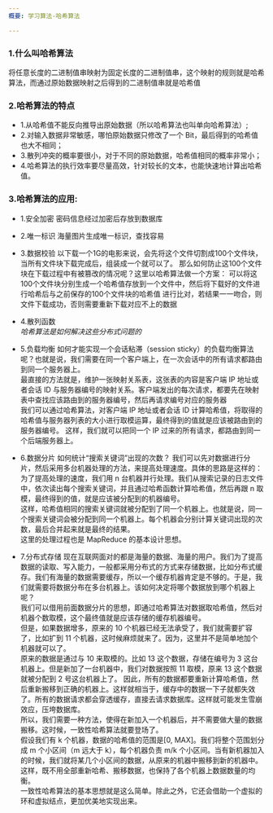 ```yaml
---
概要: 学习算法-哈希算法

---
```



### 1.什么叫哈希算法
将任意长度的二进制值串映射为固定长度的二进制值串，这个映射的规则就是哈希算法，而通过原始数据映射之后得到的二进制值串就是哈希值

### 2.哈希算法的特点
- 1.从哈希值不能反向推导出原始数据（所以哈希算法也叫单向哈希算法）;
- 2.对输入数据非常敏感，哪怕原始数据只修改了一个 Bit，最后得到的哈希值也大不相同；
- 3.散列冲突的概率要很小，对于不同的原始数据，哈希值相同的概率非常小；
- 4.哈希算法的执行效率要尽量高效，针对较长的文本，也能快速地计算出哈希值。

### 3.哈希算法的应用:
- 1.安全加密
  密码信息经过加密后存放到数据库
- 2.唯一标识
  海量图片生成唯一标识，查找容易
- 3.数据校验
  以下载一个1G的电影来说，会先将这个文件切割成100个文件块，当所有文件块下载完成后，组装成一个就可以了。
  那么如何防止这100个文件块在下载过程中有被篡改的情况呢？这里以哈希算法做一个方案：
  可以将这100个文件块分别生成一个哈希值存放到一个文件中，然后将下载好的文件进行哈希后与之前保存的100个文件块的哈希值
  进行比对，若结果一一吻合，则文件下载成功，否则需要重新下载对应不上的数据
- 4.散列函数   
*哈希算法是如何解决这些分布式问题的*
- 5.负载均衡
如何才能实现一个会话粘滞（session sticky）的负载均衡算法呢？也就是说，我们需要在同一个客户端上，在一次会话中的所有请求都路由到同一个服务器上。        
最直接的方法就是，维护一张映射关系表，这张表的内容是客户端 IP 地址或者会话 ID 与服务器编号的映射关系。客户端发出的每次请求，都要先在映射表中查找应该路由到的服务器编号，然后再请求编号对应的服务器        
我们可以通过哈希算法，对客户端 IP 地址或者会话 ID 计算哈希值，将取得的哈希值与服务器列表的大小进行取模运算，最终得到的值就是应该被路由到的服务器编号。 这样，我们就可以把同一个 IP 过来的所有请求，都路由到同一个后端服务器上。

- 6.数据分片
如何统计“搜索关键词”出现的次数？
我们可以先对数据进行分片，然后采用多台机器处理的方法，来提高处理速度。具体的思路是这样的：为了提高处理的速度，我们用 n 台机器并行处理。我们从搜索记录的日志文件中，依次读出每个搜索关键词，并且通过哈希函数计算哈希值，然后再跟 n 取模，最终得到的值，就是应该被分配到的机器编号。   
这样，哈希值相同的搜索关键词就被分配到了同一个机器上。也就是说，同一个搜索关键词会被分配到同一个机器上。每个机器会分别计算关键词出现的次数，最后合并起来就是最终的结果。     
这里的处理过程也是 MapReduce 的基本设计思想。

- 7.分布式存储
现在互联网面对的都是海量的数据、海量的用户。我们为了提高数据的读取、写入能力，一般都采用分布式的方式来存储数据，比如分布式缓存。我们有海量的数据需要缓存，所以一个缓存机器肯定是不够的。于是，我们就需要将数据分布在多台机器上。该如何决定将哪个数据放到哪个机器上呢？     
我们可以借用前面数据分片的思想，即通过哈希算法对数据取哈希值，然后对机器个数取模，这个最终值就是应该存储的缓存机器编号。       
但是，如果数据增多，原来的 10 个机器已经无法承受了，我们就需要扩容了，比如扩到 11 个机器，这时候麻烦就来了。因为，这里并不是简单地加个机器就可以了。        
原来的数据是通过与 10 来取模的。比如 13 这个数据，存储在编号为 3 这台机器上。但是新加了一台机器中，我们对数据按照 11 取模，原来 13 这个数据就被分配到 2 号这台机器上了。
因此，所有的数据都要重新计算哈希值，然后重新搬移到正确的机器上。这样就相当于，缓存中的数据一下子就都失效了。所有的数据请求都会穿透缓存，直接去请求数据库。这样就可能发生雪崩效应，压垮数据库。     
所以，我们需要一种方法，使得在新加入一个机器后，并不需要做大量的数据搬移。这时候，一致性哈希算法就要登场了。     
假设我们有 k 个机器，数据的哈希值的范围是[0, MAX]。我们将整个范围划分成 m 个小区间（m 远大于 k），每个机器负责 m/k 个小区间。当有新机器加入的时候，我们就将某几个小区间的数据，从原来的机器中搬移到新的机器中。这样，既不用全部重新哈希、搬移数据，也保持了各个机器上数据数量的均衡。       
一致性哈希算法的基本思想就是这么简单。除此之外，它还会借助一个虚拟的环和虚拟结点，更加优美地实现出来。

